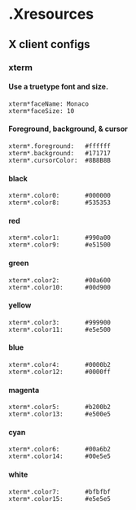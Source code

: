 # .Xresources

## X client configs


### xterm

#### Use a truetype font and size.
    xterm*faceName: Monaco
    xterm*faceSize: 10
#### Foreground, background, & cursor
    xterm*.foreground:   #ffffff
    xterm*.background:   #171717
    xterm*.cursorColor:  #8B8B8B
#### black
    xterm*.color0:       #000000
    xterm*.color8:       #535353
#### red
    xterm*.color1:       #990a00
    xterm*.color9:       #e51500
#### green
    xterm*.color2:       #00a600
    xterm*.color10:      #00d900
#### yellow
    xterm*.color3:       #999900
    xterm*.color11:      #e5e500
#### blue
    xterm*.color4:       #0000b2
    xterm*.color12:      #0000ff
#### magenta
    xterm*.color5:       #b200b2
    xterm*.color13:      #e500e5
#### cyan
    xterm*.color6:       #00a6b2
    xterm*.color14:      #00e5e5
#### white
    xterm*.color7:       #bfbfbf
    xterm*.color15:      #e5e5e5

